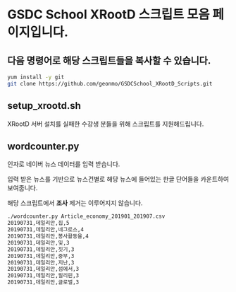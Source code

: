 # GSDC School XRootD 스크립트 모음 페이지입니다.
## 다음 명령어로 해당 스크립트들을 복사할 수 있습니다.
```bash
yum install -y git
git clone https://github.com/geonmo/GSDCSchool_XRootD_Scripts.git
```

## setup_xrootd.sh
XRootD 서버 설치를 실패한 수강생 분들을 위해 스크립트를 지원해드립니다.

## wordcounter.py

인자로 네이버 뉴스 데이터를 입력 받습니다. 

입력 받은 뉴스를 기반으로 뉴스건별로 해당 뉴스에 들어있는 한글 단어들을 카운트하여 보여줍니다.

해당 스크립트에서 **조사** 제거는 이루어지지 않습니다.
```bash
./wordcounter.py Article_economy_201901_201907.csv
20190731,데일리안,집,5
20190731,데일리안,네그로스,4
20190731,데일리안,봉사활동을,4
20190731,데일리안,및,3
20190731,데일리안,짓기,3
20190731,데일리안,중부,3
20190731,데일리안,지난,3
20190731,데일리안,섬에서,3
20190731,데일리안,필리핀,3
20190731,데일리안,글로벌,3
```
